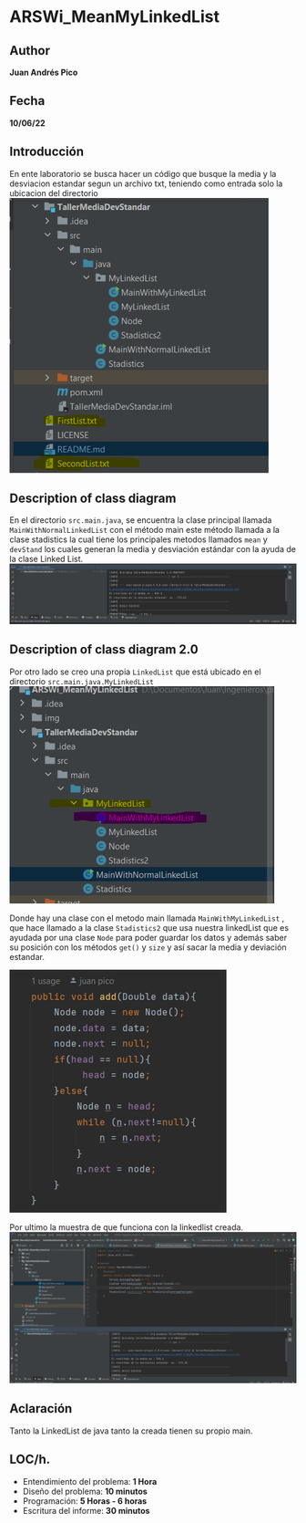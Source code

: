 # ARSWi_MeanMyLinkedList
## Author
**Juan Andrés Pico**
## Fecha
**10/06/22**
## Introducción
En ente laboratorio se busca hacer un código que busque la media y la desviacion estandar segun un archivo txt, teniendo como entrada solo la ubicacion del directorio 
![](img/listas.png)

## Description of class diagram
En el directorio `src.main.java`, se encuentra la clase principal llamada `MainWithNormalLinkedList` con el método main este método llamada a la clase stadistics
la cual tiene los principales metodos llamados `mean` y `devStand` los cuales generan la media y desviación estándar con la ayuda de la clase Linked List.
![](img/linkedlist.png)
## Description of class diagram 2.0
Por otro lado se creo una propia `LinkedList` que está ubicado en el directorio `src.main.java.MyLinkedList`
![](img/dire.png)

Donde hay una clase con el metodo main llamada `MainWithMyLinkedList` , que hace llamado a la clase `Stadistics2` que usa nuestra linkedList
que es ayudada por una clase `Node` para poder guardar los datos y además saber su posición con los métodos `get()` y `size` y así sacar la media
y deviación estandar.

![](img/add.png)

Por ultimo la muestra de que funciona con la linkedlist creada.
![](img/comple.png)

## Aclaración 
Tanto la LinkedList de java tanto la creada tienen su propio main.

## LOC/h.
+ Entendimiento del problema: **1 Hora**
+ Diseño del problema: **10 minutos**
+ Programación: **5 Horas - 6 horas**
+ Escritura del informe: **30 minutos** 
